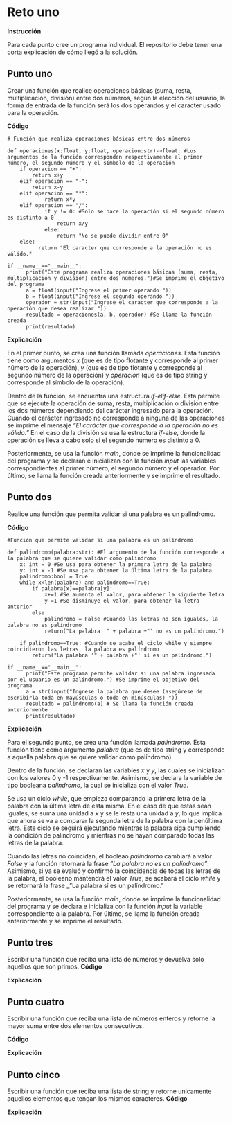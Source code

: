 # Reto uno

**Instrucción**

Para cada punto cree un programa individual. El repositorio debe tener una corta explicación de cómo llegó a la solución.

## Punto uno
Crear una función que realice operaciones básicas (suma, resta, multiplicación, división) entre dos números, según la elección del usuario, la forma de entrada de la función será los dos operandos y el caracter usado para la operación.

**Código**
```
# Función que realiza operaciones básicas entre dos números

def operaciones(x:float, y:float, operacion:str)->float: #Los argumentos de la función corresponden respectivamente al primer número, el segundo número y el símbolo de la operación
    if operacion == "+":
        return x+y
    elif operacion == "-":
        return x-y
    elif operacion == "*":
            return x*y
    elif operacion == "/":
            if y != 0: #Solo se hace la operación si el segundo número es distinto a 0
                return x/y
            else:
                return "No se puede dividir entre 0"
    else:
          return "El caracter que corresponde a la operación no es válido."
    
if __name__=="__main__":
      print("Este programa realiza operaciones básicas (suma, resta, multiplicación y división) entre dos números.")#Se imprime el objetivo del programa
      a = float(input("Ingrese el primer operando "))
      b = float(input("Ingrese el segundo operando "))
      operador = str(input("Ingrese el caracter que corresponde a la operación que desea realizar "))
      resultado = operaciones(a, b, operador) #Se llama la función creada
      print(resultado)
```

**Explicación**

En el primer punto, se crea una función llamada _operaciones_. Esta función tiene como argumentos _x_ (que es de tipo flotante y corresponde al primer número de la operación), _y_ (que es de tipo flotante y corresponde al segundo número de la operación) y _operacion_ (que es de tipo string y corresponde al símbolo de la operación).

Dentro de la función, se encuentra una estructura _if-elif-else_. Esta permite que se ejecute la operación de suma, resta, multiplicación o división entre los dos números dependiendo del carácter ingresado para la operación. Cuando el carácter ingresado no corresponde a ninguna de las operaciones se imprime el mensaje _“El carácter que corresponde a la operación no es válido.”_ En el caso de la división se usa la estructura _if-else_, donde la operación se lleva a cabo solo si el segundo número es distinto a 0.

Posteriormente, se usa la función _main_, donde se imprime la funcionalidad del programa y se declaran e inicializan con la función _input_ las variables correspondientes al primer número, el segundo número y el operador. Por último, se llama la función creada anteriormente y se imprime el resultado.

## Punto dos
Realice una función que permita validar si una palabra es un palíndromo. 

**Código**
```
#Función que permite validar si una palabra es un palíndromo

def palindromo(palabra:str): #El argumento de la función corresponde a la palabra que se quiere validar como palíndromo
    x: int = 0 #Se usa para obtener la primera letra de la palabra
    y: int = -1 #Se usa para obtener la última letra de la palabra
    palindromo:bool = True
    while x<len(palabra) and palindromo==True:
        if palabra[x]==palabra[y]:
            x+=1 #Se aumenta el valor, para obtener la siguiente letra
            y-=1 #Se disminuye el valor, para obtener la letra anterior
        else:
            palindromo = False #Cuando las letras no son iguales, la palabra no es palíndromo
            return("La palabra '" + palabra +"' no es un palíndromo.")
    
    if palindromo==True: #Cuando se acaba el ciclo while y siempre coincidieron las letras, la palabra es palíndromo
        return("La palabra '" + palabra +"' sí es un palíndromo.")

if __name__=="__main__":
      print("Este programa permite validar si una palabra ingresada por el usuario es un palíndromo.") #Se imprime el objetivo del programa
      a = str(input("Ingrese la palabra que desee (asegúrese de escribirla toda en mayúsculas o toda en minúsculas) "))
      resultado = palindromo(a) # Se llama la función creada anteriormente
      print(resultado)
```

**Explicación**

Para el segundo punto, se crea una función llamada _palindromo_. Esta función tiene como argumento _palabra_ (que es de tipo string y corresponde a aquella palabra que se quiere validar como palíndromo).

Dentro de la función, se declaran las variables _x_ y _y_, las cuales se inicializan con los valores 0 y -1 respectivamente. Asimismo, se declara la variable de tipo booleana _palindromo_, la cual se inicializa con el valor _True_.

Se usa un ciclo _while_, que empieza comparando la primera letra de la palabra con la última letra de esta misma. En el caso de que estas sean iguales, se suma una unidad a _x_ y se le resta una unidad a _y_, lo que implica que ahora se va a comparar la segunda letra de la palabra con la penúltima letra. Este ciclo se seguirá ejecutando mientras la palabra siga cumpliendo la condición de palíndromo y mientras no se hayan comparado todas las letras de la palabra. 

Cuando las letras no coincidan, el booleao _palindromo_ cambiará a valor _False_ y la función retornará la frase _”La palabra no es un palíndromo”_. Asimismo, si ya se evaluó y confirmó la coincidencia de todas las letras de la palabra, el booleano mantendrá el valor _True_, se acabará el ciclo _while_ y se retornará la frase _”La palabra sí es un palíndromo.”

Posteriormente, se usa la función _main_, donde se imprime la funcionalidad del programa y se declara e inicializa con la función _input_ la variable correspondiente a la palabra. Por último, se llama la función creada anteriormente y se imprime el resultado.

## Punto tres
Escribir una función que reciba una lista de números y devuelva solo aquellos que son primos.
**Código**

**Explicación**

## Punto cuatro
Escribir una función que reciba una lista de números enteros y retorne la mayor suma entre dos elementos consecutivos.

**Código**

**Explicación**

## Punto cinco
Escribir una función que reciba una lista de string y retorne unicamente aquellos elementos que tengan los mismos caracteres. 
**Código**

**Explicación**

